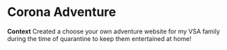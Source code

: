 # Corona Adventure

__Context__
Created a choose your own adventure website for my VSA family during the time of quarantine to keep them entertained at home!
